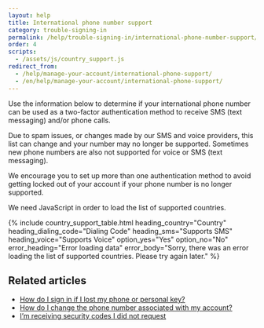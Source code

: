 ```yaml
---
layout: help
title: International phone number support
category: trouble-signing-in
permalink: /help/trouble-signing-in/international-phone-number-support/
order: 4
scripts:
  - /assets/js/country_support.js
redirect_from:
  - /help/manage-your-account/international-phone-support/
  - /en/help/manage-your-account/international-phone-support/
---
```


Use the information below to determine if your international phone number can be used as a two-factor authentication method to receive SMS (text messaging) and/or phone calls.

Due to spam issues, or changes made by our SMS and voice providers, this list can change and your number may no longer be supported. Sometimes new phone numbers are also not supported for voice or SMS (text messaging).

We encourage you to set up more than one authentication method to avoid getting locked out of your account if your phone number is no longer supported.

<noscript>
  We need JavaScript in order to load the list of supported countries.
</noscript>

{% include country_support_table.html
           heading_country="Country"
           heading_dialing_code="Dialing Code"
           heading_sms="Supports SMS"
           heading_voice="Supports Voice"
           option_yes="Yes"
           option_no="No"
           error_heading="Error loading data"
           error_body="Sorry, there was an error loading the list of supported countries. Please try again later." %}

## Related articles

* [How do I sign in if I lost my phone or personal key?](/help/trouble-signing-in/how-to-sign-in/)
* [How do I change the phone number associated with my account?](/help/manage-your-account/change-your-phone-number/)
* [I’m receiving security codes I did not request](/help/fraud-concerns/i-am-receiving-security-codes-that-i-did-not-request/)
